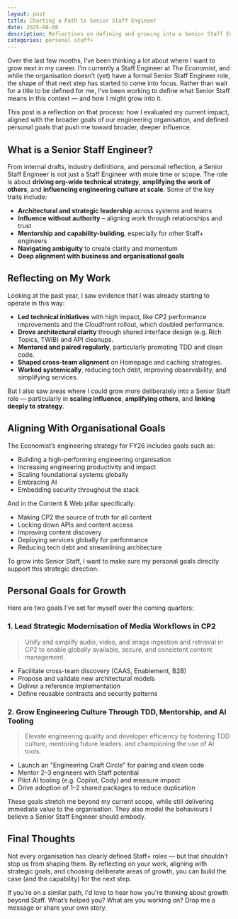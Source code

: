 ```yaml
---
layout: post
title: Charting a Path to Senior Staff Engineer
date: 2025-08-08
description: Reflections on defining and growing into a Senior Staff Engineer role at The Economist.
categories: personal staff+
---
```


Over the last few months, I’ve been thinking a lot about where I want to grow next in my career. I’m currently a Staff Engineer at *The Economist*, and while the organisation doesn’t (yet) have a formal Senior Staff Engineer role, the shape of that next step has started to come into focus. Rather than wait for a title to be defined for me, I’ve been working to define what Senior Staff means in this context — and how I might grow into it.

This post is a reflection on that process: how I evaluated my current impact, aligned with the broader goals of our engineering organisation, and defined personal goals that push me toward broader, deeper influence.

## What is a Senior Staff Engineer?

From internal drafts, industry definitions, and personal reflection, a Senior Staff Engineer is not just a Staff Engineer with more time or scope. The role is about **driving org-wide technical strategy**, **amplifying the work of others**, and **influencing engineering culture at scale**. Some of the key traits include:

* **Architectural and strategic leadership** across systems and teams
* **Influence without authority** – aligning work through relationships and trust
* **Mentorship and capability-building**, especially for other Staff+ engineers
* **Navigating ambiguity** to create clarity and momentum
* **Deep alignment with business and organisational goals**

## Reflecting on My Work

Looking at the past year, I saw evidence that I was already starting to operate in this way:

* **Led technical initiatives** with high impact, like CP2 performance improvements and the Cloudfront rollout, which doubled performance.
* **Drove architectural clarity** through shared interface design (e.g. Rich Topics, TWIB) and API cleanups.
* **Mentored and paired regularly**, particularly promoting TDD and clean code.
* **Shaped cross-team alignment** on Homepage and caching strategies.
* **Worked systemically**, reducing tech debt, improving observability, and simplifying services.

But I also saw areas where I could grow more deliberately into a Senior Staff role — particularly in **scaling influence**, **amplifying others**, and **linking deeply to strategy**.

## Aligning With Organisational Goals

The Economist’s engineering strategy for FY26 includes goals such as:

* Building a high-performing engineering organisation
* Increasing engineering productivity and impact
* Scaling foundational systems globally
* Embracing AI
* Embedding security throughout the stack

And in the Content & Web pillar specifically:

* Making CP2 the source of truth for all content
* Locking down APIs and content access
* Improving content discovery
* Deploying services globally for performance
* Reducing tech debt and streamlining architecture

To grow into Senior Staff, I want to make sure my personal goals directly support this strategic direction.

## Personal Goals for Growth

Here are two goals I’ve set for myself over the coming quarters:

### 1. Lead Strategic Modernisation of Media Workflows in CP2

> Unify and simplify audio, video, and image ingestion and retrieval in CP2 to enable globally available, secure, and consistent content management.

* Facilitate cross-team discovery (CAAS, Enablement, B2B)
* Propose and validate new architectural models
* Deliver a reference implementation
* Define reusable contracts and security patterns

### 2. Grow Engineering Culture Through TDD, Mentorship, and AI Tooling

> Elevate engineering quality and developer efficiency by fostering TDD culture, mentoring future leaders, and championing the use of AI tools.

* Launch an "Engineering Craft Circle" for pairing and clean code
* Mentor 2–3 engineers with Staff potential
* Pilot AI tooling (e.g. Copilot, Cody) and measure impact
* Drive adoption of 1–2 shared packages to reduce duplication

These goals stretch me beyond my current scope, while still delivering immediate value to the organisation. They also model the behaviours I believe a Senior Staff Engineer should embody.

## Final Thoughts

Not every organisation has clearly defined Staff+ roles — but that shouldn’t stop us from shaping them. By reflecting on your work, aligning with strategic goals, and choosing deliberate areas of growth, you can build the case (and the capability) for the next step.

If you're on a similar path, I'd love to hear how you're thinking about growth beyond Staff. What’s helped you? What are you working on? Drop me a message or share your own story.
